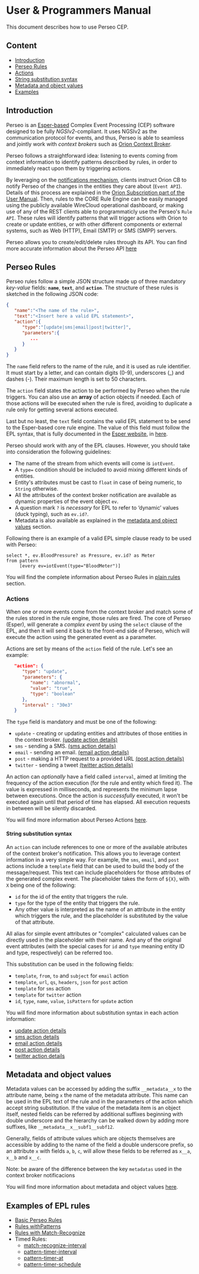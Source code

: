 # User & Programmers Manual

This document describes how to use Perseo CEP.

## Content

-   [Introduction](#introduction)
-   [Perseo Rules](#perseo-rules)
-   [Actions](#actions)
-   [String substitution syntax](#string-substitution-syntax)
-   [Metadata and object values](#metadata-and-object-values)
-   [Examples](#examples-of-epl-rules)

## Introduction

Perseo is an [Esper-based](http://www.espertech.com/esper/) Complex Event Processing (CEP) software designed to be fully
_NGSIv2_-compliant. It uses NGSIv2 as the communication protocol for events, and thus, Perseo is able to seamless and
jointly work with _context brokers_ such as [Orion Context Broker](https://github.com/telefonicaid/fiware-orion).

Perseo follows a straightforward idea: listening to events coming from context information to identify patterns
described by rules, in order to immediately react upon them by triggering actions.

By leveraging on the
[notifications mechanism](http://fiware-orion.readthedocs.io/en/latest/user/walkthrough_apiv2/index.html#subscriptions),
clients instruct Orion CB to notify Perseo of the changes in the entities they care about (`Event API`). Details of this
process are explained in the [Orion Subscription part of the User Manual](user/index.md#orion-subscription). Then, rules
to the CORE Rule Engine can be easily managed using the publicly available WireCloud operational dashboard, or making
use of any of the REST clients able to programmaticly use the Perseo's `Rule API`. These rules will identify patterns
that will trigger actions with Orion to create or update entities, or with other different components or external
systems, such as Web (HTTP), Email (SMTP) or SMS (SMPP) servers.

Perseo allows you to create/edit/delete rules through its API. You can find more accurate information about the Perseo
API [here](../API/api.md)

## Perseo Rules

Perseo rules follow a simple JSON structure made up of three mandatory _key-value_ fields: **`name`**, **`text`**, and
**`action`**. The structure of these rules is sketched in the following JSON code:

```json
{
   "name":"<The name of the rule>",
   "text":"<Insert here a valid EPL statement>",
   "action":{
      "type":"[update|sms|email|post|twitter]",
      "parameters":{
         ...
      }
   }
}
```

The `name` field refers to the name of the rule, and it is used as rule identifier. It must start by a letter, and can
contain digits (0-9), underscores (\_) and dashes (-). Their maximum length is set to 50 characters.

The `action` field states the action to be performed by Perseo when the rule triggers. You can also use an **array** of
action objects if needed. Each of those actions will be executed when the rule is fired, avoiding to duplicate a rule
only for getting several actions executed.

Last but no least, the `text` field contains the valid EPL statement to be send to the Esper-based core rule engine. The
value of this field must follow the EPL syntax, that is fully documented in the
[Esper website](http://esper.espertech.com/release-8.4.0/reference-esper/html/index.html), in
[here](http://esper.espertech.com/release-8.4.0/reference-esper/html/epl_clauses.html).

Perseo should work with any of the EPL clauses. However, you should take into consideration the following guidelines:

-   The name of the stream from which events will come is `iotEvent`.
-   A `type=` condition should be included to avoid mixing different kinds of entities.
-   Entity's attributes must be cast to `float` in case of being numeric, to `String` otherwise.
-   All the attributes of the context broker notification are available as dynamic properties of the event object `ev`.
-   A question mark `?` is _necessary_ for EPL to refer to ‘dynamic’ values (duck typing), such as `ev.id?`.
-   Metadata is also available as explained in the [metadata and object values](#metadata-and-object-values) section.

Following there is an example of a valid EPL simple clause ready to be used with Perseo:

```text
select *, ev.BloodPressure? as Pressure, ev.id? as Meter
from pattern
     [every ev=iotEvent(type="BloodMeter")]
```

You will find the complete information about Perseo Rules in [plain rules](.../API/plain_rules.md) section.

### Actions

When one or more events come from the context broker and match some of the rules stored in the rule engine, those rules
are fired. The core of Perseo (Esper), will generate a _complex event_ by using the `select` clause of the EPL, and then
it will send it back to the front-end side of Perseo, which will execute the action using the generated event as a
parameter.

Actions are set by means of the `action` field of the rule. Let's see an example:

```json
   "action": {
      "type": "update",
      "parameters": {
         "name": "abnormal",
         "value": "true",
         "type": "boolean"
      },
      "interval" : "30e3"
   }
```

The `type` field is mandatory and must be one of the following:

-   `update` - creating or updating entities and attributes of those entities in the context broker.
    [(update action details)](../API/plain_rules.md#update-attribute-action)
-   `sms` - sending a SMS. [(sms action details)](../API/plain_rules.md#sms-action)
-   `email` - sending an email. [(email action details)](../API/plain_rules.md#email-action)
-   `post` - making a HTTP request to a provided URL [(post action details)](../API/plain_rules.md#http-request-action)
-   `twitter` - sending a tweet [(twitter action details)](../API/plain_rules.md#twitter-action)

An action can _optionally_ have a field called `interval`, aimed at limiting the frequency of the action execution (for
the rule and entity which fired it). The value is expressed in milliseconds, and represents the minimum lapse between
executions. Once the action is _successfully_ executed, it won't be executed again until that period of time has
elapsed. All execution requests in between will be silently discarded.

You will find more information about Perseo Actions [here](../API/plain_rules.md#actions).

#### String substitution syntax

An `action` can include references to one or more of the available atributes of the context broker's notification. This
allows you to leverage context information in a very simple way. For example, the `sms`, `email`, and `post` actions
include a `template` field that can be used to build the body of the message/request. This text can include placeholders
for those attributes of the generated complex event. The placeholder takes the form of `${X}`, with `X` being one of the
following:

-   `id` for the id of the entity that triggers the rule.
-   `type` for the type of the entity that triggers the rule.
-   Any other value is interpreted as the name of an attribute in the entity which triggers the rule, and the
    placeholder is substituted by the value of that attribute.

All alias for simple event attributes or "complex" calculated values can be directly used in the placeholder with their
name. And any of the original event attributes (with the special cases for `id` and `type` meaning entity ID and type,
respectively) can be referred too.

This substitution can be used in the following fields:

-   `template`, `from`, `to` and `subject` for `email` action
-   `template`, `url`, `qs`, `headers`, `json` for `post` action
-   `template` for `sms` action
-   `template` for `twitter` action
-   `id`, `type`, `name`, `value`, `ìsPattern` for `update` action

You will find more information about substitution syntax in each action information:

-   [update action details](../API/plain_rules.md#update-attribute-action)
-   [sms action details](../API/plain_rules.md#sms-action)
-   [email action details](../API/plain_rules.md#email-action)
-   [post action details](../API/plain_rules.md#http-request-action)
-   [twitter action details](../API/plain_rules.md#twitter-action)

## Metadata and object values

Metadata values can be accessed by adding the suffix `__metadata__x` to the attribute name, being `x` the name of the
metadata attribute. This name can be used in the EPL text of the rule and in the parameters of the action which accept
string substitution. If the value of the metadata item is an object itself, nested fields can be referred by additional
suffixes beginning with double underscore and the hierarchy can be walked down by adding more suffixes, like
`__metadata__x__subf1__subf12`.

Generally, fields of attribute values which are objects themselves are accessible by adding to the name of the field a
double underscore prefix, so an attribute `x` with fields `a`, `b`, `c`, will allow these fields to be referred as
`x__a`, `x__b` and `x__c`.

Note: be aware of the difference between the key `metadatas` used in the context broker notificacions

You will find more information about metadata and object values
[here](../API/plain_rules.md#metadata-and-object-values).

## Examples of EPL rules

-   [Basic Perseo Rules](https://github.com/telefonicaid/perseo-fe/tree/master/examples)
-   [Rules withPatterns](http://esper.espertech.com/release-8.4.0/reference-esper/html/event_patterns.html)
-   [Rules with Match-Recognize](http://esper.espertech.com/release-8.4.0/reference-esper/html/match-recognize.html)
-   Timed Rules:
    -   [match-recognize-interval](http://esper.espertech.com/release-8.4.0/reference-esper/html/match-recognize.html#match-recognize-interval)
    -   [pattern-timer-interval](http://esper.espertech.com/release-8.4.0/reference-esper/html/event_patterns.html#pattern-timer-interval)
    -   [pattern-timer-at](http://esper.espertech.com/release-8.4.0/reference-esper/html/event_patterns.html#pattern-timer-at)
    -   [pattern-timer-schedule](http://esper.espertech.com/release-8.4.0/reference-esper/html/event_patterns.html#pattern-timer-schedule)
